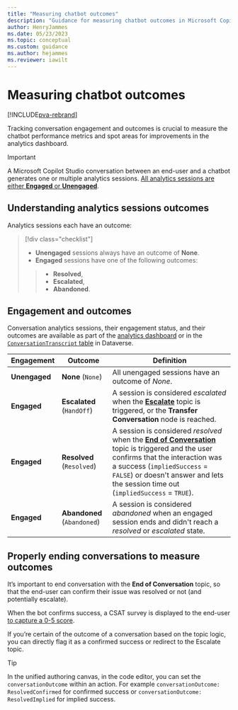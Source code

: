 ```yaml
---
title: "Measuring chatbot outcomes"
description: "Guidance for measuring chatbot outcomes in Microsoft Copilot Studio"
author: HenryJammes
ms.date: 05/23/2023
ms.topic: conceptual
ms.custom: guidance
ms.author: hejammes
ms.reviewer: iawilt
---
```


# Measuring chatbot outcomes

[!INCLUDE[pva-rebrand](../includes/pva-rebrand.md)]

Tracking conversation engagement and outcomes is crucial to measure the chatbot performance metrics and spot areas for improvements in the analytics dashboard.

> [!IMPORTANT]
> A Microsoft Copilot Studio conversation between an end-user and a chatbot generates one or multiple analytics sessions. [All analytics sessions are either **Engaged** or **Unengaged**](./measuring-engagement.md).

## Understanding analytics sessions outcomes

Analytics sessions each have an outcome:
> [!div class="checklist"]
>
> * **Unengaged** sessions always have an outcome of **None**.
> * **Engaged** sessions have one of the following outcomes:
>>
>> * **Resolved**,
>> * **Escalated**,
>> * **Abandoned**.

## Engagement and outcomes

Conversation analytics sessions, their engagement status, and their outcomes are available as part of the [analytics dashboard](/power-virtual-agents/preview/analytics-summary) or in the [`ConversationTranscript` table](/power-virtual-agents/analytics-sessions-transcripts) in Dataverse.

|Engagement | Outcome | Definition |
|----------|-----------|------------|
| **Unengaged** | **None** (`None`) | All unengaged sessions have an outcome of *None*. |
| **Engaged** | **Escalated** (`HandOff`) | A session is considered *escalated* when the **[Escalate](/power-virtual-agents/preview/authoring-system-topics#escalate)** topic is triggered, or the **Transfer Conversation** node is reached. |
| **Engaged** | **Resolved** (`Resolved`) | A session is considered *resolved* when the **[End of Conversation](/power-virtual-agents/preview/authoring-system-topics#end-of-conversation)** topic is triggered and the user confirms that the interaction was a success (`impliedSuccess` = `FALSE`) or doesn't answer and lets the session time out (`impliedSuccess` = `TRUE`). |
| **Engaged** | **Abandoned** (`Abandoned`) | A session is considered *abandoned* when an engaged session ends and didn't reach a *resolved* or *escalated* state. |

## Properly ending conversations to measure outcomes

It’s important to end conversation with the **End of Conversation** topic, so that the end-user can confirm their issue was resolved or not (and potentially escalate).

When the bot confirms success, a CSAT survey is displayed to the end-user [to capture a 0-5 score](/power-virtual-agents/preview/analytics-csat).

If you’re certain of the outcome of a conversation based on the topic logic, you can directly flag it as a confirmed success or redirect to the Escalate topic.

> [!TIP]
> In the unified authoring canvas, in the code editor, you can set the `conversationOutcome` within an action. For example `conversationOutcome: ResolvedConfirmed` for confirmed success or `conversationOutcome: ResolvedImplied` for implied success.
